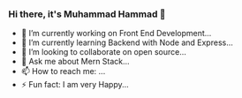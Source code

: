 ### Hi there, it's Muhammad Hammad 👋

- 🔭 I’m currently working on Front End Development...
- 🌱 I’m currently learning Backend with Node and Express...
- 👯 I’m looking to collaborate on open source...
- 💬 Ask me about Mern Stack...
- 📫 How to reach me: ...
- ⚡ Fun fact: I am very Happy...
